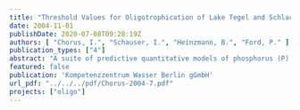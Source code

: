 ```yaml
---
title: "Threshold Values for Oligotrophication of Lake Tegel and Schlachtensee, Berlin - Analysis of System Components and Causalities"
date: 2004-11-01
publishDate: 2020-07-08T09:28:19Z
authors: [ "Chorus, I.", "Schauser, I.", "Heinzmann, B.", "Ford, P." ]
publication_types: ["4"]
abstract: "A suite of predictive quantitative models of phosphorus (P) dynamics in Lake Tegel and Schlachtensee has been developed. The results, specific to each lake, are set out below, together with general conclusions about management strategies, and some high priority areas for future research. Lake Tegel:  1. The inflow from the Havel to Lake Tegel has been estimated using both a discrete time step box model and a time integrated numerical model. There is good internal agreement between the 2 estimates of the Havel inflow as a mean fraction of the total inflows (~ 40 %) , as well as with the earlier work of Ripl (1993). The estimated residence times agree closely (~ 70 d). 2. There is considerable inter-annual and inter-seasonal variation in Havel inflows. The numerical model can be used to satisfactorily predict these as a function of the Havel discharge, OWA discharge, and water extraction (bank infiltration and recharge, r²=0.76). 3. Over the past 15 years Lake Tegel has been both a net source (1984-1992;2000-2002), and a net sink (1993 – 1999), for phosphorus. The Havel inflow is the most important component in the P budget of Lake Tegel. When the sediment is a source, the modelled internal P load is 2-4 fold of the OWA annual load. 4. The internal P load can be satisfactorily modelled (r²=0.72) as a function of the external P loads, the water works extractions, and the temperature and nitrate concentration in the hypolinmion. The sensitivity analyses indicate that temperature is the major controlling factor for the P release. The significance of nitrate has to be explored further, and identifying thresholds for parameters which trigger release remains to be done in years 2 and 3. 5.The sediment investigations indicate that the sediment P release is dominated by mineralisation, plus desorption at times of high mineralisation and FeS precipitation. 6. Sediment investigations indicate that artificial oxidation of the sediment surface will only impact on P release when the mineralisation is intense and sulphate reduction is prevented. 7. The internal store of mobilizable P in the sediments is small, the rate of mobilisation is high, and the water residence time is short; thus the internal P load will have no long term effects after the external load is reduced sufficiently (< 5 years, assuming an external load of zero). At present, the external P load is high enough to recharge the sediments. Schlachtensee: 1. The water balance of Schlachtensee can be modelled satisfactorily (r²=0.89) by considering precipitation, storm water discharges and a term to reflect groundwater flows, which yet needs to be validated. 2. Groundwater inflows, as unknown parameter, were determined from modelling by a constant groundwater inflow plus other variable components dependent on precipitation, the level of Schlachtensee, the extraction at Well Rehwiese and of the temperature; this still needs to be cross-checked with a more detailed analysis of groundwater data. 3. The long time development of the P concentration is dominated by the reduced external load from the OWA Beelitzhof. The modelled long term steady state is about 0.02 g P m3 (annual mean). Schlachtensee has been a sink for P since 1985. 4. Next to effects of the reduced external load, the P concentration in Schlachtensee is characterised by peaks occurring in autumn and winter. The cause is not conclusively identified, but is suspected to be due to loading from the steep shoreline, e.g. leaching P from fallen leaves or mobilisation of animal/human excreta deposited in the summer. 5. Modelling shows that in Schlachtensee the epilimnion exerts a dominant effect on the P dynamics. Although P accumulation occurs in the hypolimnion, this is only a small fraction of the total lake P content. P release is controlled mainly by temperature and redox conditions, as well as the hydrological regime. Whether or not thresholds for release can be identified from any of these remains to be investigated. 6.The sediment investigations indicate that the sediment P release is dominated by desorption due to FeS precipitation. 7. The internal store of mobilizable P in the sediments is small, the rate of mobilisation is moderate, and the water residence time is longer than Lake Tegel. Thus, though its contribution to the lake’s P pool is much smaller, the internal P load will continue to exert an effect for longer than in Lake Tegel after the removal of the external load. Assuming the external load to be zero, the mobilizable P-Pool will be released in about 5 years. Both lakes: Chlorophyll-a data is used to depict the reaction of phytoplankton biomass to reduced in-lake TP concentrations. Chlorophyll-a were recalculated without the phaeophytin correction, and investigations for TP thresholds that govern phytoplankton response were begun. TP thresholds in Lake Tegel appear to be higher (around 100 µg/L) than in Schlachtensee (around 30 µg/L). Further data evaluation, including analysis of monthly means and individual sampling dates, is needed. Management implications: 1. Lake Tegel and Schlachtensee have quite different behaviours and require different management strategies. The various models already developed provide a basis for exploring adapted management scenarios. An initial exploration has identified potentially effective strategies. 2. For Lake Tegel the results strongly point to the continuation of the current management strategy to limit the inflow of P rich Havel water into Lake Tegel, i.e. increasing the OWA discharge during summer, when the P concentration in the Havel, and the extraction by the Water Works, are at their highest. 3. As the P release from the sediment in Lake Tegel is mainly driven by the temperature above the lake bottom the stratification stability should be as high as possible.Therefore, operation of the aerators in a fashion to maintain the maximum possible stratification in summer is proving critically important. 4. The model results confirm that for Schlachtensee the P balance is no longer dominated by the inflows from the OWA Beelitzhof, thus any further efforts to reduce P loading will be more effective if concentrated on the other major external sources. 5. The dominant term in the P balance of Schlachtensee appears to be the autumn and winter deliveries, though the actual mode of delivery is still unclear. Identifying the source(s) is an important future research task. 6. Epilimnetic processes are dominant in Schlachtensee and thus no further measures are required to reduce the internal P loading from the sediments to the water column. Future Research Goals 1. Improving the P models for both lakes, for Lake Tegel particularly for the calculation of the internal loads and for Schlachtensee for calculating the external loads, 2. Developing the P models towards management models for both lakes by improving the calculation of the internal loads for Lake Tegel and the external loads for Schlachtensee, 3. Including model components for biological interactions and interfacing them within a transferable P process model to explain the process of trophic recovery, 5 4. Using the improved models for assessing the relative effects of external and internal measures aimed at modifying the P budget, e.g. seasonality of OWA output, aerator operation and seasonal changes in water residence time, 5. Analysing which responses of the lake components are continuous and which show thresholds, and identifying threshold values for the latter; in a second step including other lakes using literature and data provided by other partners, 6. Conducting specifically targeted field investigations to fill gaps, to validate the models and as supplement of monitoring by ILAT in order to uphold the long-term data series, as detailed in the proposal for continuation of the project; 7. Using the outcomes of 1 – 6 for optimised management scenarios for the two Berlin lakes. Together with the evaluation of literature and data from other lakes undergoing trophic recovery, general guidance on managing restoration and predictions of responses to reduced nutrient loading will be developed."
featured: false
publication: 'Kompetenzzentrum Wasser Berlin gGmbH'
url_pdf: "../../../pdf/Chorus-2004-7.pdf"
projects: ["oligo"]
---
```


